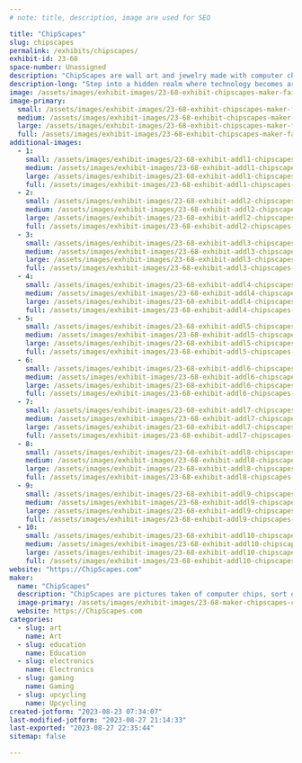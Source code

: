 ```yaml
---
# note: title, description, image are used for SEO

title: "ChipScapes"
slug: chipscapes
permalink: /exhibits/chipscapes/
exhibit-id: 23-68
space-number: Unassigned
description: "ChipScapes are wall art and jewelry made with computer chips. Truly unique gift ideas for tech types"
description-long: "Step into a hidden realm where technology becomes art, where the infinitesimal landscapes of computer chips transform into captivating vistas known as ChipScapes. Imagine peering through a miniature looking glass into a universe unseen by the naked eye – a world of silicon secrets, a symphony of bytes and circuits. This is the realm of ChipScapes, where microscopic landscapes come to life in wall art and jewelry. What was once a mundane, silvery-gray expanse, becomes an explosion of vibrant hues and dazzling shades. The secret behind this transformation lies in a meticulously orchestrated ballet of light, a dance that unveils the hidden layers of chip manufacturing. If you yearn to unlock the secrets of the digital age, to witness the interplay of science, history, and artistry, join us. Uncover the hidden tales of chips that power our lives, explore the chronicles that link past to present, and witness the awe-inspiring spectacle of chips magnified to a realm where giants are dwarfed and marvels are unveiled."
image: /assets/images/exhibit-images/23-68-exhibit-chipscapes-maker-faire-large.jpg
image-primary: 
  small: /assets/images/exhibit-images/23-68-exhibit-chipscapes-maker-faire-small.jpg
  medium: /assets/images/exhibit-images/23-68-exhibit-chipscapes-maker-faire-medium.jpg
  large: /assets/images/exhibit-images/23-68-exhibit-chipscapes-maker-faire-large.jpg
  full: /assets/images/exhibit-images/23-68-exhibit-chipscapes-maker-faire-full.jpg
additional-images: 
  - 1:
    small: /assets/images/exhibit-images/23-68-exhibit-addl1-chipscapes-a-2-small.jpeg
    medium: /assets/images/exhibit-images/23-68-exhibit-addl1-chipscapes-a-2-medium.jpeg
    large: /assets/images/exhibit-images/23-68-exhibit-addl1-chipscapes-a-2-large.jpeg
    full: /assets/images/exhibit-images/23-68-exhibit-addl1-chipscapes-a-2-full.jpeg
  - 2:
    small: /assets/images/exhibit-images/23-68-exhibit-addl2-chipscapes-a-2-small.jpg
    medium: /assets/images/exhibit-images/23-68-exhibit-addl2-chipscapes-a-2-medium.jpg
    large: /assets/images/exhibit-images/23-68-exhibit-addl2-chipscapes-a-2-large.jpg
    full: /assets/images/exhibit-images/23-68-exhibit-addl2-chipscapes-a-2-full.jpg
  - 3:
    small: /assets/images/exhibit-images/23-68-exhibit-addl3-chipscapes-a-3-small.jpg
    medium: /assets/images/exhibit-images/23-68-exhibit-addl3-chipscapes-a-3-medium.jpg
    large: /assets/images/exhibit-images/23-68-exhibit-addl3-chipscapes-a-3-large.jpg
    full: /assets/images/exhibit-images/23-68-exhibit-addl3-chipscapes-a-3-full.jpg
  - 4:
    small: /assets/images/exhibit-images/23-68-exhibit-addl4-chipscapes-a-4-small.jpg
    medium: /assets/images/exhibit-images/23-68-exhibit-addl4-chipscapes-a-4-medium.jpg
    large: /assets/images/exhibit-images/23-68-exhibit-addl4-chipscapes-a-4-large.jpg
    full: /assets/images/exhibit-images/23-68-exhibit-addl4-chipscapes-a-4-full.jpg
  - 5:
    small: /assets/images/exhibit-images/23-68-exhibit-addl5-chipscapes-a-5-small.JPG
    medium: /assets/images/exhibit-images/23-68-exhibit-addl5-chipscapes-a-5-medium.JPG
    large: /assets/images/exhibit-images/23-68-exhibit-addl5-chipscapes-a-5-large.JPG
    full: /assets/images/exhibit-images/23-68-exhibit-addl5-chipscapes-a-5-full.JPG
  - 6:
    small: /assets/images/exhibit-images/23-68-exhibit-addl6-chipscapes-a-6-small.JPG
    medium: /assets/images/exhibit-images/23-68-exhibit-addl6-chipscapes-a-6-medium.JPG
    large: /assets/images/exhibit-images/23-68-exhibit-addl6-chipscapes-a-6-large.JPG
    full: /assets/images/exhibit-images/23-68-exhibit-addl6-chipscapes-a-6-full.JPG
  - 7:
    small: /assets/images/exhibit-images/23-68-exhibit-addl7-chipscapes-a-a-small.jpg
    medium: /assets/images/exhibit-images/23-68-exhibit-addl7-chipscapes-a-a-medium.jpg
    large: /assets/images/exhibit-images/23-68-exhibit-addl7-chipscapes-a-a-large.jpg
    full: /assets/images/exhibit-images/23-68-exhibit-addl7-chipscapes-a-a-full.jpg
  - 8:
    small: /assets/images/exhibit-images/23-68-exhibit-addl8-chipscapes-a-small.jpg
    medium: /assets/images/exhibit-images/23-68-exhibit-addl8-chipscapes-a-medium.jpg
    large: /assets/images/exhibit-images/23-68-exhibit-addl8-chipscapes-a-large.jpg
    full: /assets/images/exhibit-images/23-68-exhibit-addl8-chipscapes-a-full.jpg
  - 9:
    small: /assets/images/exhibit-images/23-68-exhibit-addl9-chipscapes-a8-small.jpeg
    medium: /assets/images/exhibit-images/23-68-exhibit-addl9-chipscapes-a8-medium.jpeg
    large: /assets/images/exhibit-images/23-68-exhibit-addl9-chipscapes-a8-large.jpeg
    full: /assets/images/exhibit-images/23-68-exhibit-addl9-chipscapes-a8-full.jpeg
  - 10:
    small: /assets/images/exhibit-images/23-68-exhibit-addl10-chipscapes-mpu-front-small.JPG
    medium: /assets/images/exhibit-images/23-68-exhibit-addl10-chipscapes-mpu-front-medium.JPG
    large: /assets/images/exhibit-images/23-68-exhibit-addl10-chipscapes-mpu-front-large.JPG
    full: /assets/images/exhibit-images/23-68-exhibit-addl10-chipscapes-mpu-front-full.JPG
website: "https://ChipScapes.com"
maker: 
  name: "ChipScapes"
  description: "ChipScapes are pictures taken of computer chips, sort of microscopic chip landscapes, or ChipScapes for short. The artwork is created by photographing a silicon computer chip using a microscope and special lighting. Silicon is a silvery gray element and not very exciting to look at. The colors in ChipScapes come from a process I use that creates a prism effect derived from special lighting that takes advantage of the layered manufacturing process of computer chips. I use different lighting, angles, and the prism effect of chips to create colorful images of an otherwise boring gray chip. I use mostly vintage microprocessors and memory chips from the 1970s and 1980s. In addition to the artwork and the chip, I also include stories about the history and importance of the chips. I use shadow box frames, canvas, and jewelry frames. My artworks are in museums around the world. I bring a table, display grids, and a microscope."
  image-primary: /assets/images/exhibit-images/23-68-maker-chipscapes-chipscapes-logo-new-medium.jpg
  website: https://ChipScapes.com
categories: 
  - slug: art
    name: Art
  - slug: education
    name: Education
  - slug: electronics
    name: Electronics
  - slug: gaming
    name: Gaming
  - slug: upcycling
    name: Upcycling
created-jotform: "2023-08-23 07:34:07"
last-modified-jotform: "2023-08-27 21:14:33"
last-exported: "2023-08-27 22:35:44"
sitemap: false

---
```


